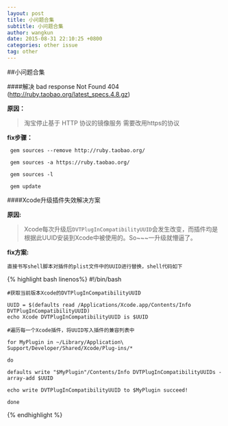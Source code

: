 ```yaml
---
layout: post
title: 小问题合集
subtitle: 小问题合集
author: wangkun 
date: 2015-08-31 22:10:25 +0800
categories: other issue
tag: other 
---
```


##小问题合集

####解决 bad response Not Found 404 (http://ruby.taobao.org/latest_specs.4.8.gz)

**原因：**


> 淘宝停止基于 HTTP 协议的镜像服务 需要改用https的协议

**fix步骤：**

~~~
 gem sources --remove http://ruby.taobao.org/

 gem sources -a https://ruby.taobao.org/

 gem sources -l

 gem update
~~~

####Xcode升级插件失效解决方案

**原因:**
		
> Xcode每次升级后`DVTPlugInCompatibilityUUID`会发生改变，而插件均是根据此UUID安装到Xcode中被使用的。So~~~一升级就懵逼了。


**fix方案:**

`直接书写shell脚本对插件的plist文件中的UUID进行替换，shell代码如下`


{% highlight bash linenos%}
    #!/bin/bash
	
	#获取当前版本Xcode的DVTPlugInCompatibilityUUID
	
	UUID = $(defaults read /Applications/Xcode.app/Contents/Info DVTPlugInCompatibilityUUID)	
	echo Xcode DVTPlugInCompatibilityUUID is $UUID

	#遍历每一个Xcode插件，将UUID写入插件的兼容列表中

	for MyPlugin in ~/Library/Application\ Support/Developer/Shared/Xcode/Plug-ins/*

	do

	defaults write "$MyPlugin"/Contents/Info DVTPlugInCompatibilityUUIDs -array-add $UUID

	echo write DVTPlugInCompatibilityUUID to $MyPlugin succeed!

	done

{% endhighlight %}


		
		


